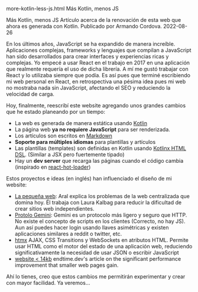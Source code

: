 more-kotlin-less-js.html
Más Kotlin, menos JS

Más Kotlin, menos JS
Artículo acerca de la renovación de esta web que ahora es generada con Kotlin. Publicado por Armando Cordova.
2022-08-26


En los últimos años, JavaScript se ha expandido de manera increíble. Aplicaciones complejas, frameworks y lenguajes que compilan a JavaScript han sido desarrollados para crear interfaces y experiencias ricas y complejas.
Yo empecé a usar React en el trabajo en 2017 en una aplicación que realmente requería el uso de dicha librería. A mí me gustó trabajar con React y lo utilizaba siempre que podía.
Es así pues que terminé escribiendo mi web personal en React, en retrospectiva una pésima idea pues mi web no mostraba nada sin JavaScript, afectando el SEO y reduciendo la velocidad de carga.

Hoy, finalmente, reescribí este website agregando unos grandes cambios que he estado planeando por un tiempo:

* La web es generada de manera estática usando [Kotlin](https://kotlinlang.org/)
* La página web **ya no requiere JavaScript** para ser renderizada.
* Los artículos son escritos en [Markdown](https://www.markdownguide.org/)
* **Soporte para múltiples idiomas** para plantillas y artículos
* Las plantillas (templates) son definidas en Kotlin usando [Kotlinx HTML DSL](https://github.com/Kotlin/kotlinx.html). (Similar a JSX pero fuertemente tipado)
* Hay un **dev server** que recarga las páginas cuando el código cambia (inspirado en [react-hot-loader](https://github.com/gaearon/react-hot-loader))

Estos proyectos e ideas (en inglés) han influenciado el diseño de mi website:

* [La pequeña web](https://ar.al/2020/08/07/what-is-the-small-web/): Aral explica los problemas de la web centralizada que domina hoy. Él trabaja con Laura Kalbag para reducir la dificultad de crear sitios web independientes.
* [Protolo Gemini](https://gemini.circumlunar.space/): Gemini es un protocolo más ligero y seguro que HTTP. No existe el concepto de scripts en los clientes (Correcto, no hay JS). Aun así puedes hacer login usando llaves asimétricas y existen aplicaciones similares a reddit o twitter, etc.
* [htmx](https://htmx.org/) AJAX, CSS Transitions y WebSockets en atributos HTML. Permite usar HTML como el motor del estado de una aplicación web, reduciendo significativamente la necesidad de usar JSON o escribir JavaScript
* [website < 14kb](https://endtimes.dev/why-your-website-should-be-under-14kb-in-size/) endtime.dev's article on the significant performance improvement that smaller web pages gain.

Ahí lo tienes, creo que estos cambios me permitirán experimentar y crear con mayor facilidad. Ya veremos...
